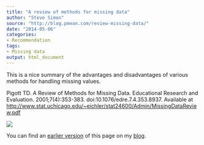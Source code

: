 ```yaml
---
title: "A review of methods for missing data"
author: "Steve Simon"
source: "http://blog.pmean.com/review-missing-data/"
date: "2014-05-06"
categories:
- Recommendation
tags:
- Missing data
output: html_document
---
```


This is a nice summary of the advantages and disadvantages of various
methods for handling missing values.

<!---More--->

Pigott TD. A Review of Methods for Missing Data. Educational Research
and Evaluation. 2001;7(4):353-383. doi:10.1076/edre.7.4.353.8937.
Available at
<http://www.stat.uchicago.edu/~eichler/stat24600/Admin/MissingDataReview.pdf>

![](http://www.pmean.com/new-images/14/review-missing-data01.png)

You can find an [earlier version][sim1] of this page on my [blog][sim2].

[sim1]: http://blog.pmean.com/review-missing-data/
[sim2]: http://blog.pmean.com